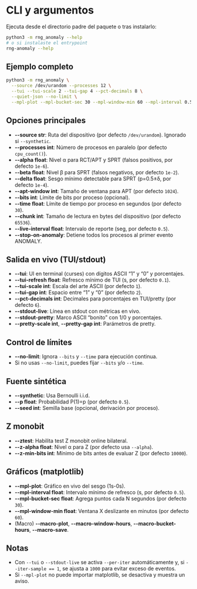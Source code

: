 # CLI y argumentos

Ejecuta desde el directorio padre del paquete o tras instalarlo:

```bash
python3 -m rng_anomaly --help
# o si instalaste el entrypoint
rng-anomaly --help
```

## Ejemplo completo

```bash
python3 -m rng_anomaly \
  --source /dev/urandom --processes 12 \
  --tui --tui-scale 2 --tui-gap 4 --pct-decimals 8 \
  --quiet-json --no-limit \
  --mpl-plot --mpl-bucket-sec 30 --mpl-window-min 60 --mpl-interval 0.5
```

## Opciones principales

- **--source str**: Ruta del dispositivo (por defecto `/dev/urandom`). Ignorado si `--synthetic`.
- **--processes int**: Número de procesos en paralelo (por defecto `cpu_count()`).
- **--alpha float**: Nivel α para RCT/APT y SPRT (falsos positivos, por defecto `1e-6`).
- **--beta float**: Nivel β para SPRT (falsos negativos, por defecto `1e-2`).
- **--delta float**: Sesgo mínimo detectable para SPRT (p=0.5±δ, por defecto `1e-4`).
- **--apt-window int**: Tamaño de ventana para APT (por defecto `1024`).
- **--bits int**: Límite de bits por proceso (opcional).
- **--time float**: Límite de tiempo por proceso en segundos (por defecto `30`).
- **--chunk int**: Tamaño de lectura en bytes del dispositivo (por defecto `65536`).
- **--live-interval float**: Intervalo de reporte (seg, por defecto `0.5`).
- **--stop-on-anomaly**: Detiene todos los procesos al primer evento ANOMALY.

## Salida en vivo (TUI/stdout)

- **--tui**: UI en terminal (curses) con dígitos ASCII “1” y “0” y porcentajes.
- **--tui-refresh float**: Refresco mínimo de TUI (s, por defecto `0.1`).
- **--tui-scale int**: Escala del arte ASCII (por defecto `1`).
- **--tui-gap int**: Espacio entre “1” y “0” (por defecto `2`).
- **--pct-decimals int**: Decimales para porcentajes en TUI/pretty (por defecto `6`).
- **--stdout-live**: Línea en stdout con métricas en vivo.
- **--stdout-pretty**: Marco ASCII “bonito” con 1/0 y porcentajes.
- **--pretty-scale int**, **--pretty-gap int**: Parámetros de pretty.

## Control de límites

- **--no-limit**: Ignora `--bits` y `--time` para ejecución continua.
- Si no usas `--no-limit`, puedes fijar `--bits` y/o `--time`.

## Fuente sintética

- **--synthetic**: Usa Bernoulli i.i.d.
- **--p float**: Probabilidad P(1)=p (por defecto `0.5`).
- **--seed int**: Semilla base (opcional, derivación por proceso).

## Z monobit

- **--ztest**: Habilita test Z monobit online bilateral.
- **--z-alpha float**: Nivel α para Z (por defecto usa `--alpha`).
- **--z-min-bits int**: Mínimo de bits antes de evaluar Z (por defecto `10000`).

## Gráficos (matplotlib)

- **--mpl-plot**: Gráfico en vivo del sesgo (1s-0s).
- **--mpl-interval float**: Intervalo mínimo de refresco (s, por defecto `0.5`).
- **--mpl-bucket-sec float**: Agrega puntos cada N segundos (por defecto `30`).
- **--mpl-window-min float**: Ventana X deslizante en minutos (por defecto `60`).
- (Macro) **--macro-plot**, **--macro-window-hours**, **--macro-bucket-hours**, **--macro-save**.

## Notas

- Con `--tui` o `--stdout-live` se activa `--per-iter` automáticamente y, si `--iter-sample == 1`, se ajusta a `1000` para evitar exceso de eventos.
- Si `--mpl-plot` no puede importar matplotlib, se desactiva y muestra un aviso.
